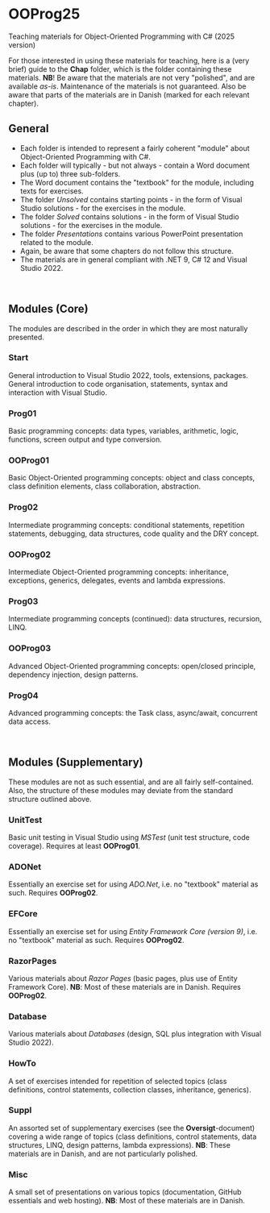 # OOProg25
Teaching materials for Object-Oriented Programming with C# (2025 version)

For those interested in using these materials for teaching, here is a (very brief) guide to the **Chap** folder, which is the folder containing these materials. **NB**! Be aware that the materials are not very "polished", and are available *as-is*. Maintenance of the materials is not guaranteed. Also be aware that parts of the materials are in Danish (marked for each relevant chapter).

## General

- Each folder is intended to represent a fairly coherent "module" about Object-Oriented Programming with C#.
- Each folder will typically - but not always - contain a Word document plus (up to) three sub-folders.
- The Word document contains the "textbook" for the module, including texts for exercises.
- The folder *Unsolved* contains starting points - in the form of Visual Studio solutions - for the exercises in the module.
- The folder *Solved* contains solutions - in the form of Visual Studio solutions - for the exercises in the module.
- The folder *Presentations* contains various PowerPoint presentation related to the module.
- Again, be aware that some chapters do not follow this structure.
- The materials are in general compliant with .NET 9, C# 12 and Visual Studio 2022.

</br>

## Modules (Core)

The modules are described in the order in which they are most naturally presented.

### Start
General introduction to Visual Studio 2022, tools, extensions, packages.
General introduction to code organisation, statements, syntax and interaction with Visual Studio.

### Prog01
Basic programming concepts: data types, variables, arithmetic, logic, functions, screen output and type conversion. 

### OOProg01
Basic Object-Oriented programming concepts: object and class concepts, class definition elements, class collaboration, abstraction.

### Prog02
Intermediate programming concepts: conditional statements, repetition statements, debugging, data structures, code quality and the DRY concept.

### OOProg02
Intermediate Object-Oriented programming concepts: inheritance, exceptions, generics, delegates, events and lambda expressions.

### Prog03
Intermediate programming concepts (continued): data structures, recursion, LINQ.

### OOProg03
Advanced Object-Oriented programming concepts: open/closed principle, dependency injection, design patterns.

### Prog04
Advanced programming concepts: the Task class, async/await, concurrent data access.

</br>

## Modules (Supplementary)

These modules are not as such essential, and are all fairly self-contained. Also, the structure of these modules may deviate from the standard structure outlined above.

### UnitTest
Basic unit testing in Visual Studio using *MSTest* (unit test structure, code coverage). Requires at least **OOProg01**.

### ADONet
Essentially an exercise set for using *ADO.Net*, i.e. no "textbook" material as such.  Requires **OOProg02**.

### EFCore
Essentially an exercise set for using *Entity Framework Core (version 9)*, i.e. no "textbook" material as such.  Requires **OOProg02**.

### RazorPages
Various materials about *Razor Pages* (basic pages, plus use of Entity Framework Core). **NB**: Most of these materials are in Danish. Requires **OOProg02**.

### Database
Various materials about *Databases* (design, SQL plus integration with Visual Studio 2022).

### HowTo
A set of exercises intended for repetition of selected topics (class definitions, control statements, collection classes, inheritance, generics).

### Suppl
An assorted set of supplementary exercises (see the **Oversigt**-document) covering a wide range of topics (class definitions, control statements, data structures, LINQ, design patterns, lambda expressions). **NB**: These materials are in Danish, and are not particularly polished.

### Misc
A small set of presentations on various topics (documentation, GitHub essentials and web hosting). **NB**: Most of these materials are in Danish.

